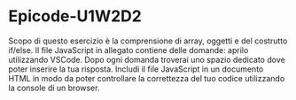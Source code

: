 # Epicode-U1W2D2
 
Scopo di questo esercizio è la comprensione di array, oggetti e del costrutto if/else.
Il file JavaScript in allegato contiene delle domande: aprilo utilizzando VSCode. Dopo ogni domanda troverai uno spazio dedicato dove poter inserire la tua risposta.
Includi il file JavaScript in un documento HTML in modo da poter controllare la correttezza del tuo codice
utilizzando la console di un browser.